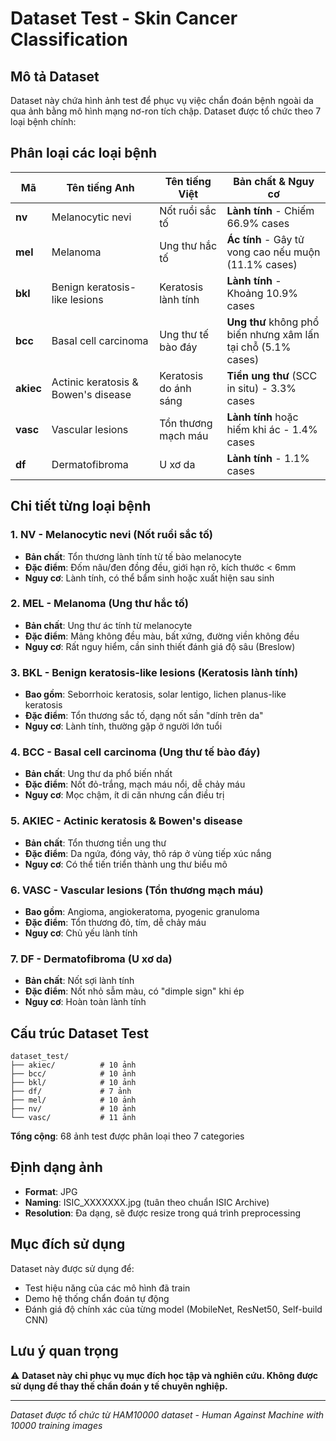 # Dataset Test - Skin Cancer Classification

## Mô tả Dataset

Dataset này chứa hình ảnh test để phục vụ việc chẩn đoán bệnh ngoài da qua ảnh bằng mô hình mạng nơ-ron tích chập. Dataset được tổ chức theo 7 loại bệnh chính:

## Phân loại các loại bệnh

| Mã | Tên tiếng Anh | Tên tiếng Việt | Bản chất & Nguy cơ |
|---|---|---|---|
| **nv** | Melanocytic nevi | Nốt ruồi sắc tố | **Lành tính** - Chiếm 66.9% cases |
| **mel** | Melanoma | Ung thư hắc tố | **Ác tính** - Gây tử vong cao nếu muộn (11.1% cases) |
| **bkl** | Benign keratosis-like lesions | Keratosis lành tính | **Lành tính** - Khoảng 10.9% cases |
| **bcc** | Basal cell carcinoma | Ung thư tế bào đáy | **Ung thư** không phổ biến nhưng xâm lấn tại chỗ (5.1% cases) |
| **akiec** | Actinic keratosis & Bowen's disease | Keratosis do ánh sáng | **Tiền ung thư** (SCC in situ) - 3.3% cases |
| **vasc** | Vascular lesions | Tổn thương mạch máu | **Lành tính** hoặc hiếm khi ác - 1.4% cases |
| **df** | Dermatofibroma | U xơ da | **Lành tính** - 1.1% cases |

## Chi tiết từng loại bệnh

### 1. NV - Melanocytic nevi (Nốt ruồi sắc tố)
- **Bản chất**: Tổn thương lành tính từ tế bào melanocyte
- **Đặc điểm**: Đốm nâu/đen đồng đều, giới hạn rõ, kích thước < 6mm
- **Nguy cơ**: Lành tính, có thể bẩm sinh hoặc xuất hiện sau sinh

### 2. MEL - Melanoma (Ung thư hắc tố)
- **Bản chất**: Ung thư ác tính từ melanocyte
- **Đặc điểm**: Mảng không đều màu, bất xứng, đường viền không đều
- **Nguy cơ**: Rất nguy hiểm, cần sinh thiết đánh giá độ sâu (Breslow)

### 3. BKL - Benign keratosis-like lesions (Keratosis lành tính)
- **Bao gồm**: Seborrhoic keratosis, solar lentigo, lichen planus-like keratosis
- **Đặc điểm**: Tổn thương sắc tố, dạng nốt sần "dính trên da"
- **Nguy cơ**: Lành tính, thường gặp ở người lớn tuổi

### 4. BCC - Basal cell carcinoma (Ung thư tế bào đáy)
- **Bản chất**: Ung thư da phổ biến nhất
- **Đặc điểm**: Nốt đỏ-trắng, mạch máu nổi, dễ chảy máu
- **Nguy cơ**: Mọc chậm, ít di căn nhưng cần điều trị

### 5. AKIEC - Actinic keratosis & Bowen's disease
- **Bản chất**: Tổn thương tiền ung thư
- **Đặc điểm**: Da ngứa, đóng vảy, thô ráp ở vùng tiếp xúc nắng
- **Nguy cơ**: Có thể tiến triển thành ung thư biểu mô

### 6. VASC - Vascular lesions (Tổn thương mạch máu)
- **Bao gồm**: Angioma, angiokeratoma, pyogenic granuloma
- **Đặc điểm**: Tổn thương đỏ, tím, dễ chảy máu
- **Nguy cơ**: Chủ yếu lành tính

### 7. DF - Dermatofibroma (U xơ da)
- **Bản chất**: Nốt sợi lành tính
- **Đặc điểm**: Nốt nhỏ sẫm màu, có "dimple sign" khi ép
- **Nguy cơ**: Hoàn toàn lành tính

## Cấu trúc Dataset Test

```
dataset_test/
├── akiec/          # 10 ảnh
├── bcc/            # 10 ảnh  
├── bkl/            # 10 ảnh
├── df/             # 7 ảnh
├── mel/            # 10 ảnh
├── nv/             # 10 ảnh
└── vasc/           # 11 ảnh
```

**Tổng cộng**: 68 ảnh test được phân loại theo 7 categories

## Định dạng ảnh
- **Format**: JPG
- **Naming**: ISIC_XXXXXXX.jpg (tuân theo chuẩn ISIC Archive)
- **Resolution**: Đa dạng, sẽ được resize trong quá trình preprocessing

## Mục đích sử dụng
Dataset này được sử dụng để:
- Test hiệu năng của các mô hình đã train
- Demo hệ thống chẩn đoán tự động
- Đánh giá độ chính xác của từng model (MobileNet, ResNet50, Self-build CNN)

## Lưu ý quan trọng
⚠️ **Dataset này chỉ phục vụ mục đích học tập và nghiên cứu. Không được sử dụng để thay thế chẩn đoán y tế chuyên nghiệp.**

---
*Dataset được tổ chức từ HAM10000 dataset - Human Against Machine with 10000 training images*
